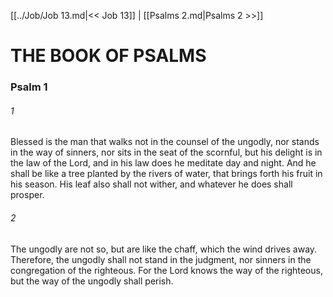 [[../Job/Job 13.md|<< Job 13]]  |  [[Psalms 2.md|Psalms 2 >>]]

# THE BOOK OF PSALMS
### Psalm 1
###### 1
Blessed is the man that walks not in the counsel of the ungodly, nor stands in the way of sinners, nor sits in the seat of the scornful, but his delight is in the law of the Lord, and in his law does he meditate day and night. And he shall be like a tree planted by the rivers of water, that brings forth his fruit in his season. His leaf also shall not wither, and whatever he does shall prosper.

###### 2
The ungodly are not so, but are like the chaff, which the wind drives away. Therefore, the ungodly shall not stand in the judgment, nor sinners in the congregation of the righteous. For the Lord knows the way of the righteous, but the way of the ungodly shall perish.